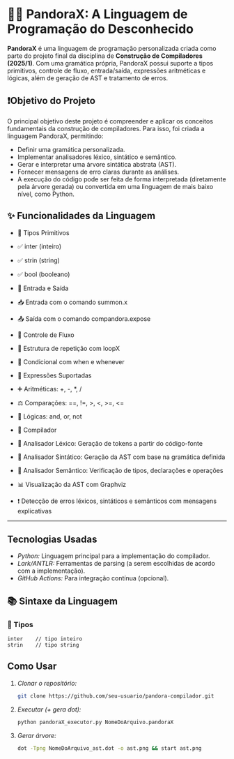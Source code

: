 
# 🧙‍♂️ PandoraX: A Linguagem de Programação do Desconhecido

**PandoraX** é uma linguagem de programação personalizada criada como parte do projeto final da disciplina de **Construção de Compiladores (2025/1)**. Com uma gramática própria, PandoraX possui suporte a tipos primitivos, controle de fluxo, entrada/saída, expressões aritméticas e lógicas, além de geração de AST e tratamento de erros.


## ❗Objetivo do Projeto

O principal objetivo deste projeto é compreender e aplicar os conceitos fundamentais da construção de compiladores. Para isso, foi criada a linguagem PandoraX, permitindo:
- Definir uma gramática personalizada.
- Implementar analisadores léxico, sintático e semântico.
- Gerar e interpretar uma árvore sintática abstrata (AST).
- Fornecer mensagens de erro claras durante as análises.
- A execução do código pode ser feita de forma interpretada (diretamente pela árvore gerada) ou convertida em uma linguagem de mais baixo nível, como Python.

## ✨ Funcionalidades da Linguagem
- 🔸 Tipos Primitivos
- ✅ inter (inteiro)
- ✅ strin (string)
- ✅ bool (booleano)

- 🔸 Entrada e Saída
- 📥 Entrada com o comando summon.x
- 📤 Saída com o comando compandora.expose

- 🔸 Controle de Fluxo
- 🔁 Estrutura de repetição com loopX
- 🔀 Condicional com when e whenever

- 🔸 Expressões Suportadas
- ➕ Aritméticas: +, -, *, /
- ⚖️ Comparações: ==, !=, >, <, >=, <=
- 🔀 Lógicas: and, or, not

- 🔸 Compilador
- 🧾 Analisador Léxico: Geração de tokens a partir do código-fonte
- 🌲 Analisador Sintático: Geração da AST com base na gramática definida
- 🧠 Analisador Semântico: Verificação de tipos, declarações e operações
- 📊 Visualização da AST com Graphviz
- ❗ Detecção de erros léxicos, sintáticos e semânticos com mensagens explicativas
  
---

## Tecnologias Usadas

- *Python:* Linguagem principal para a implementação do compilador.
- *Lark/ANTLR:* Ferramentas de parsing (a serem escolhidas de acordo com a implementação).
- *GitHub Actions:* Para integração contínua (opcional).

## 📚 Sintaxe da Linguagem

### 🧾 Tipos

```pandorax
inter    // tipo inteiro
strin    // tipo string
```

## Como Usar

1. *Clonar o repositório:*
   ```bash
   git clone https://github.com/seu-usuario/pandora-compilador.git
2. *Executar (+ gera dot):*
   ```bash
   python pandoraX_executor.py NomeDoArquivo.pandoraX

2. *Gerar árvore:*
   ```bash
   dot -Tpng NomeDoArquivo_ast.dot -o ast.png && start ast.png




